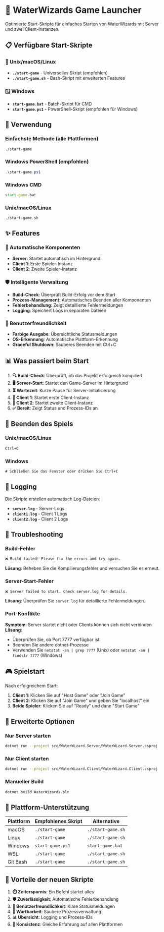 # 🚀 WaterWizards Game Launcher

Optimierte Start-Skripte für einfaches Starten von WaterWizards mit Server und zwei Client-Instanzen.

## 📋 Verfügbare Start-Skripte

### 🐧 **Unix/macOS/Linux**
- **`./start-game`** - Universelles Skript (empfohlen)
- **`./start-game.sh`** - Bash-Skript mit erweiterten Features

### 🪟 **Windows**
- **`start-game.bat`** - Batch-Skript für CMD
- **`start-game.ps1`** - PowerShell-Skript (empfohlen für Windows)

## 🎯 Verwendung

### Einfachste Methode (alle Plattformen)
```bash
./start-game
```

### Windows PowerShell (empfohlen)
```powershell
.\start-game.ps1
```

### Windows CMD
```cmd
start-game.bat
```

### Unix/macOS/Linux
```bash
./start-game.sh
```

## ✨ Features

### 🔄 **Automatische Komponenten**
- **Server**: Startet automatisch im Hintergrund
- **Client 1**: Erste Spieler-Instanz
- **Client 2**: Zweite Spieler-Instanz

### 🛡️ **Intelligente Verwaltung**
- **Build-Check**: Überprüft Build-Erfolg vor dem Start
- **Prozess-Management**: Automatisches Beenden aller Komponenten
- **Fehlerbehandlung**: Zeigt detaillierte Fehlermeldungen
- **Logging**: Speichert Logs in separaten Dateien

### 🎨 **Benutzerfreundlichkeit**
- **Farbige Ausgabe**: Übersichtliche Statusmeldungen
- **OS-Erkennung**: Automatische Plattform-Erkennung
- **Graceful Shutdown**: Sauberes Beenden mit Ctrl+C

## 📊 Was passiert beim Start

1. **🔍 Build-Check**: Überprüft, ob das Projekt erfolgreich kompiliert
2. **🖥️ Server-Start**: Startet den Game-Server im Hintergrund
3. **⏳ Wartezeit**: Kurze Pause für Server-Initialisierung
4. **👤 Client 1**: Startet erste Client-Instanz
5. **👤 Client 2**: Startet zweite Client-Instanz
6. **✅ Bereit**: Zeigt Status und Prozess-IDs an

## 🛑 Beenden des Spiels

### Unix/macOS/Linux
```bash
Ctrl+C
```

### Windows
```cmd
# Schließen Sie das Fenster oder drücken Sie Ctrl+C
```

## 📝 Logging

Die Skripte erstellen automatisch Log-Dateien:
- **`server.log`** - Server-Logs
- **`client1.log`** - Client 1 Logs
- **`client2.log`** - Client 2 Logs

## 🔧 Troubleshooting

### Build-Fehler
```bash
❌ Build failed! Please fix the errors and try again.
```
**Lösung**: Beheben Sie die Kompilierungsfehler und versuchen Sie es erneut.

### Server-Start-Fehler
```bash
❌ Server failed to start. Check server.log for details.
```
**Lösung**: Überprüfen Sie `server.log` für detaillierte Fehlermeldungen.

### Port-Konflikte
**Symptom**: Server startet nicht oder Clients können sich nicht verbinden
**Lösung**: 
- Überprüfen Sie, ob Port 7777 verfügbar ist
- Beenden Sie andere dotnet-Prozesse
- Verwenden Sie `netstat -an | grep 7777` (Unix) oder `netstat -an | findstr 7777` (Windows)

## 🎮 Spielstart

Nach erfolgreichem Start:
1. **Client 1**: Klicken Sie auf "Host Game" oder "Join Game"
2. **Client 2**: Klicken Sie auf "Join Game" und geben Sie "localhost" ein
3. **Beide Spieler**: Klicken Sie auf "Ready" und dann "Start Game"

## 🚀 Erweiterte Optionen

### Nur Server starten
```bash
dotnet run --project src/WaterWizard.Server/WaterWizard.Server.csproj
```

### Nur Client starten
```bash
dotnet run --project src/WaterWizard.Client/WaterWizard.Client.csproj
```

### Manueller Build
```bash
dotnet build WaterWizards.sln
```

## 📱 Plattform-Unterstützung

| Plattform | Empfohlenes Skript | Alternative |
|-----------|-------------------|-------------|
| macOS | `./start-game` | `./start-game.sh` |
| Linux | `./start-game` | `./start-game.sh` |
| Windows | `start-game.ps1` | `start-game.bat` |
| WSL | `./start-game` | `./start-game.sh` |
| Git Bash | `./start-game` | `./start-game.sh` |

## 🎯 Vorteile der neuen Skripte

1. **⏱️ Zeitersparnis**: Ein Befehl startet alles
2. **🛡️ Zuverlässigkeit**: Automatische Fehlerbehandlung
3. **🎨 Benutzerfreundlichkeit**: Klare Statusmeldungen
4. **🔧 Wartbarkeit**: Saubere Prozessverwaltung
5. **📊 Übersicht**: Logging und Prozess-IDs
6. **🔄 Konsistenz**: Gleiche Erfahrung auf allen Plattformen 